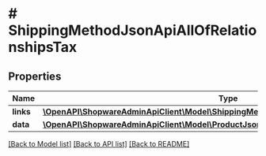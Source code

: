 # # ShippingMethodJsonApiAllOfRelationshipsTax

## Properties

Name | Type | Description | Notes
------------ | ------------- | ------------- | -------------
**links** | [**\OpenAPI\ShopwareAdminApiClient\Model\ShippingMethodJsonApiAllOfRelationshipsTaxLinks**](ShippingMethodJsonApiAllOfRelationshipsTaxLinks.md) |  | [optional]
**data** | [**\OpenAPI\ShopwareAdminApiClient\Model\ProductJsonApiAllOfRelationshipsTaxData**](ProductJsonApiAllOfRelationshipsTaxData.md) |  | [optional]

[[Back to Model list]](../../README.md#models) [[Back to API list]](../../README.md#endpoints) [[Back to README]](../../README.md)
